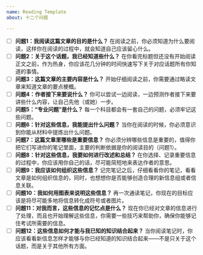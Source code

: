 ```yaml
---
name: Reading Template
about: 十二个问题

---
```


- [ ] **问题1：我阅读这篇文章的目的是什么？**
在阅读之前，你必须知道为什么要阅读，这样你在阅读的过程中，就会知道自己应该留心什么。
- [ ] **问题2：关于这个话题，我已经知道些什么？**
在你看完标题但还没有开始阅读正文之前，作为热身，你应该花几分钟的时间快速写下关于对应话题所有你知道的事情。
- [ ] **问题3：这篇文章的主要内容是什么？**
开始仔细阅读之前，你需要通过略读文章来知道文章的要点梗概。
- [ ] **问题4：作者接下来要说什么？**
你可以尝试一边阅读，一边预测作者接下来要讲些什么内容，让自己先他（或她）一步。
- [ ] **问题5：“专业问题”是什么？**
每一个科目都会有一套自己的问题，必须牢记这些问题。
- [ ] **问题6：针对这些信息，我能提出什么问题？**
当你在阅读的时候，你必须意识到你能从材料中提炼出什么问题。
- [ ] **问题7：这篇文章里哪些是重要信息？**
你必须分辨哪些信息是重要的，值得你把它们写进你的笔记里面，主要的判断依据是你的阅读目的（问题1）。
- [ ] **问题8：针对这些信息，我要如何进行改述和总结？**
在你选择、记录重要信息的过程中，你应该用你自己的话，尽可能简短地来表达作者的意思。
- [ ] **问题9：我应该如何组织这些信息？**
记完笔记之后，仔细看看你的笔记，看看文章是如何组织信息的，同时，也想想你是否能够创造合理的新信息组或者信息关联。
- [ ] **问题10：我如何用图表来说明这些信息？**
再一次通读笔记，你现在的目标应该是将尽可能多地将信息转化成符号或者图片。
- [ ] **问题11：对我而言，这些信息的记忆点是什么？**
现在你已经对文章的信息进行了处理，而且也开始理解这些信息，你需要一些技巧来帮助你，确保你能够记住考试所需要的信息。
- [ ] **问题12：这些信息如何才能与我已知的知识结合起来？**
当你阅读笔记时，你应该看看新信息怎样才能够与你已经知道的知识结合起来——不是只关于这个话题，而是关于其他所有方面。
